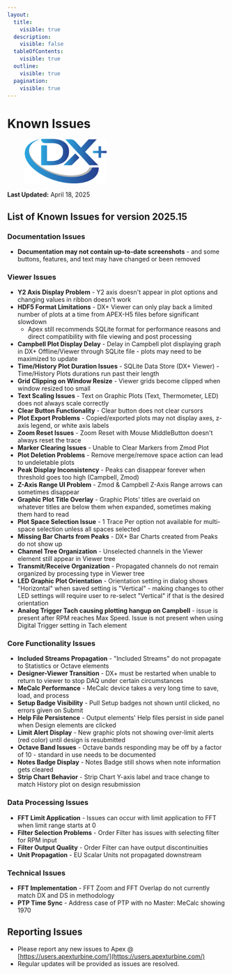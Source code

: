 ```yaml
---
layout:
  title:
    visible: true
  description:
    visible: false
  tableOfContents:
    visible: true
  outline:
    visible: true
  pagination:
    visible: true
---
```


# Known Issues

<div align="left">

<figure><img src="../.gitbook/assets/DX+_blue@300x.png" alt="" width="188"><figcaption></figcaption></figure>

</div>

**Last Updated:** April 18, 2025

## List of Known Issues for version 2025.15

### Documentation Issues
- **Documentation may not contain up-to-date screenshots** - and some buttons, features, and text may have changed or been removed

### Viewer Issues
- **Y2 Axis Display Problem** - Y2 axis doesn't appear in plot options and changing values in ribbon doesn't work
- **HDF5 Format Limitations** - DX+ Viewer can only play back a limited number of plots at a time from APEX-H5 files before significant slowdown
  - Apex still recommends SQLite format for performance reasons and direct compatibility with file viewing and post processing
- **Campbell Plot Display Delay** - Delay in Campbell plot displaying graph in DX+ Offline/Viewer through SQLite file - plots may need to be maximized to update
- **Time/History Plot Duration Issues** - SQLite Data Store (DX+ Viewer) - Time/History Plots durations run past their length
- **Grid Clipping on Window Resize** - Viewer grids become clipped when window resized too small
- **Text Scaling Issues** - Text on Graphic Plots (Text, Thermometer, LED) does not always scale correctly
- **Clear Button Functionality** - Clear button does not clear cursors
- **Plot Export Problems** - Copied/exported plots may not display axes, z-axis legend, or white axis labels
- **Zoom Reset Issues** - Zoom Reset with Mouse MiddleButton doesn't always reset the trace
- **Marker Clearing Issues** - Unable to Clear Markers from Zmod Plot
- **Plot Deletion Problems** - Remove merge/remove space action can lead to undeletable plots
- **Peak Display Inconsistency** - Peaks can disappear forever when threshold goes too high (Campbell, Zmod)
- **Z-Axis Range UI Problem** - Zmod & Campbell Z-Axis Range arrows can sometimes disappear
- **Graphic Plot Title Overlay** - Graphic Plots' titles are overlaid on whatever titles are below them when expanded, sometimes making them hard to read
- **Plot Space Selection Issue** - 1 Trace Per option not available for multi-space selection unless all spaces selected
- **Missing Bar Charts from Peaks** - DX+ Bar Charts created from Peaks do not show up
- **Channel Tree Organization** - Unselected channels in the Viewer element still appear in Viewer tree
- **Transmit/Receive  Organization** - Propagated channels do not remain organized by processing type in Viewer tree
- **LED Graphic Plot Orientation** - Orientation setting in dialog shows "Horizontal" when saved setting is "Vertical" - making changes to other LED settings will require user to re-select "Vertical" if that is the desired orientation
- **Analog Trigger Tach causing plotting hangup on Campbell** - issue is present after RPM reaches Max Speed. Issue is not present when using Digital Trigger setting in Tach element

### Core Functionality Issues
- **Included Streams Propagation** - "Included Streams" do not propagate to Statistics or Octave elements
- **Designer-Viewer Transition** - DX+ must be restarted when unable to return to viewer to stop DAQ under certain circumstances
- **MeCalc Performance** - MeCalc device takes a very long time to save, load, and process
- **Setup Badge Visibility** - Pull Setup badges not shown until clicked, no errors given on Submit
- **Help File Persistence** - Output elements' Help files persist in side panel when Design elements are clicked
- **Limit Alert Display** - New graphic plots not showing over-limit alerts (red color) until design is resubmitted
- **Octave Band Issues** - Octave bands responding may be off by a factor of 10 - standard in use needs to be documented
- **Notes Badge Display** - Notes Badge still shows when note information gets cleared
- **Strip Chart Behavior** - Strip Chart Y-axis label and trace change to match History plot on design resubmission

### Data Processing Issues
- **FFT Limit Application** - Issues can occur with limit application to FFT when limit range starts at 0
- **Filter Selection Problems** - Order Filter has issues with selecting filter for RPM input
- **Filter Output Quality** - Order Filter can have output discontinuities
- **Unit Propagation** - EU Scalar Units not propagated downstream

### Technical Issues
- **FFT Implementation** - FFT Zoom and FFT Overlap do not currently match DX and DS in methodology
- **PTP Time Sync** - Address case of PTP with no Master: MeCalc showing 1970

## Reporting Issues
* Please report any new issues to Apex @ [https://users.apexturbine.com/](https://users.apexturbine.com/)
* Regular updates will be provided as issues are resolved.
